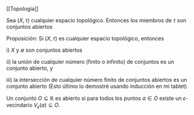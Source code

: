 [[Topología]]

Sea $(X,\tau)$ cualquier espacio  topológico. Entonces los miembros de $\tau$ son conjuntos abiertos 

Proposición: Si $(X,\tau)$ es cualquier espacio topológico, entonces

i) $X$ y $\emptyset$ son conjuntos abiertos

ii) la unión de cualquier número (finito o infinito) de conjuntos es un conjunto abierto, y

iii) la intersección de cualquier número finito de conjuntos abiertos es un conjunto abierto (Esto último lo demostré usando inducción en mi tablet)

Un conjunto $O\subseteq\mathbb{R}$ es abierto si para todos los puntos $a\in O$ existe un $\epsilon$-vecindario $V_\epsilon(a)\subseteq O$.


